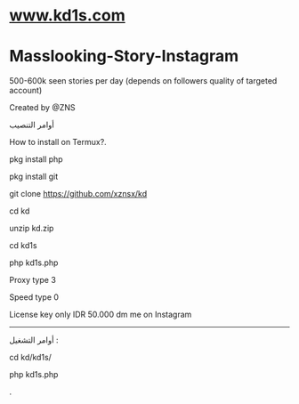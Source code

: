 # www.kd1s.com  


# Masslooking-Story-Instagram
500-600k seen stories per day (depends on followers quality of targeted account)

Created by @ZNS

أوامر التنصيب

How to install on Termux?.

pkg install php

pkg install git


git clone https://github.com/xznsx/kd

cd kd

unzip kd.zip

cd kd1s

php kd1s.php

Proxy type 3

Speed type 0

License key only IDR 50.000 dm me on Instagram

------------------------------
أوامر التشغيل : 

cd kd/kd1s/

php kd1s.php 

.

